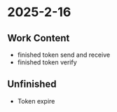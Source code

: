 # 2025-2-16

## Work Content

- finished token send and receive
- finished token verify

## Unfinished

- Token expire
